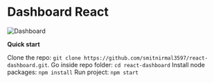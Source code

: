 
# Dashboard React


![Dashboard](https://github.com/smitnirmal3597/react-dashboard/blob/master/demo.PNG?raw=true)

**Quick start**

Clone the repo: `git clone https://github.com/smitnirmal3597/react-dashboard.git`.
Go inside repo folder: `cd react-dashboard`
Install node packages: `npm install`
Run project: `npm start`
